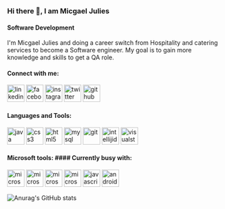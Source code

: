 ### Hi there 👋, I am Micgael Julies
#### Software Development

I'm Micgael Julies and doing a career switch from Hospitality and catering services to become a Software engineer.
My goal is to gain more knowledge and skills to get a QA role.

#### Connect with me:
 [<img src='https://cdn.jsdelivr.net/npm/simple-icons@3.0.1/icons/linkedin.svg' alt='linkedin' height='40'>](https://www.linkedin.com/in/MicgaelJulies/)  [<img src='https://cdn.jsdelivr.net/npm/simple-icons@3.0.1/icons/facebook.svg' alt='facebook' height='40'>](https://www.facebook.com/MicgaelJulies)  [<img src='https://cdn.jsdelivr.net/npm/simple-icons@3.0.1/icons/instagram.svg' alt='instagram' height='40'>](https://www.instagram.com/migo_vibe22/) [<img src='https://cdn.jsdelivr.net/npm/simple-icons@3.0.1/icons/twitter.svg' alt='twitter' height='40'>](https://twitter.com/MICGAEL) 
[<img src='https://cdn.jsdelivr.net/npm/simple-icons@3.0.1/icons/github.svg' alt='github' height='40'>](https://github.com/micgael22)
 
 #### Languages and Tools:
<img src='https://cdn.jsdelivr.net/npm/simple-icons@3.0.1/icons/java.svg' alt='java' height='40'> <img src='https://cdn.jsdelivr.net/npm/simple-icons@3.0.1/icons/css3.svg' alt='css3' height='40'> <img src='https://cdn.jsdelivr.net/npm/simple-icons@3.0.1/icons/html5.svg' alt='html5' height='40'> <img src='https://cdn.jsdelivr.net/npm/simple-icons@3.0.1/icons/mysql.svg' alt='mysql' height='40'> <img src='https://cdn.jsdelivr.net/npm/simple-icons@3.0.1/icons/git.svg' alt='git' height='40'>
<img src='https://cdn.jsdelivr.net/npm/simple-icons@3.0.1/icons/intellijidea.svg' alt='intellijidea' height='40'> <img src='https://cdn.jsdelivr.net/npm/simple-icons@3.0.1/icons/visualstudiocode.svg' alt='visualstudiocode' height='40'>
 
 #### Microsoft tools:                                                        #### Currently busy with: 
 <img src='https://cdn.jsdelivr.net/npm/simple-icons@3.0.1/icons/microsoftexcel.svg' alt='microsoftexcel' height='40'> <img src='https://cdn.jsdelivr.net/npm/simple-icons@3.0.1/icons/microsoftoffice.svg' alt='microsoftoffice' height='40'> <img src='https://cdn.jsdelivr.net/npm/simple-icons@3.0.1/icons/microsoftpowerpoint.svg' alt='microsoftpowerpoint' height='40'> <img src='https://cdn.jsdelivr.net/npm/simple-icons@3.0.1/icons/microsoftword.svg' alt='microsoftword' height='40'>                                           <img src='https://cdn.jsdelivr.net/npm/simple-icons@3.0.1/icons/javascript.svg' alt='javascript' height='40'> <img src='https://cdn.jsdelivr.net/npm/simple-icons@3.0.1/icons/androidstudio.svg' alt='androidstudio' height='40'> 



![Anurag's GitHub stats](https://github-readme-stats.vercel.app/api?username=micgael22&theme=dark&show_icons=true)

